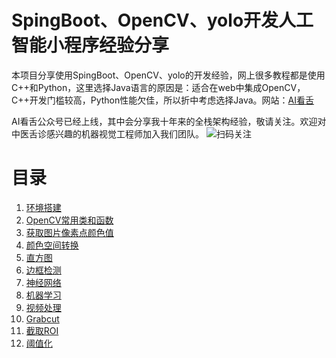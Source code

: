# SpingBoot、OpenCV、yolo开发人工智能小程序经验分享
本项目分享使用SpingBoot、OpenCV、yolo的开发经验，网上很多教程都是使用C++和Python，这里选择Java语言的原因是：适合在web中集成OpenCV，C++开发门槛较高，Python性能欠佳，所以折中考虑选择Java。网站：[AI看舌](https://www.aikanshe.com/)

AI看舌公众号已经上线，其中会分享我十年来的全栈架构经验，敬请关注。欢迎对中医舌诊感兴趣的机器视觉工程师加入我们团队。
![扫码关注](https://www.aikanshe.com/assets/images/qrcode_for_gh_51ea768251b4_258.jpg)

# 目录
1. [环境搭建](/tutorials/环境搭建.md)
2. [OpenCV常用类和函数](/tutorials/OpenCV常用类和函数.md)
3. [获取图片像素点颜色值](/tutorials/获取图片像素点颜色值.md)
4. [颜色空间转换](/tutorials/颜色空间转换.md)
5. [直方图](/tutorials/直方图.md)
6. [边框检测](/tutorials/边框检测.md)
7. [神经网络](/tutorials/DNN.md)
8. [机器学习](/tutorials/ml.md)
9. [视频处理](/tutorials/视频处理.md)
10. [Grabcut](/tutorials/Grabcut.md)
11. [截取ROI](/tutorials/截取ROI.md)
12. [阈值化](/tutorials/阈值化.md)
